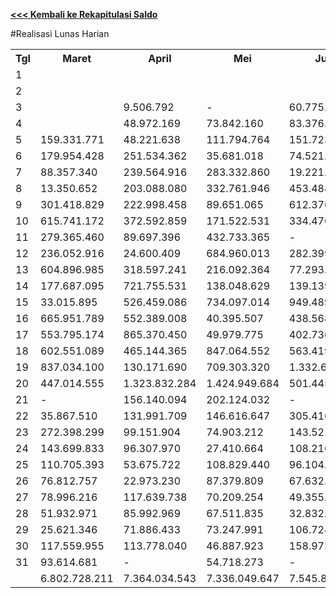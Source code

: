 **[<<< Kembali ke Rekapitulasi Saldo](https://github.com/suriawan/Area-Bali-Utara/blob/master/SaldoHarian-Singaraja-2015.md)**

#Realisasi Lunas Harian


<table><tbody><tr><th>Tgl</th><th>Maret</th><th>April</th><th>Mei</th><th>Juni</th><th>Juli</th><th>Agustus</th><th>September</th><th>Oktober</th><th>Nopember</th></tr><tr><td>1</td><td> </td><td> </td><td> </td><td> </td><td> </td><td> </td><td> </td><td> </td><td> </td></tr><tr><td>2</td><td> </td><td> </td><td> </td><td> </td><td> </td><td> </td><td> </td><td>0</td><td> - </td></tr><tr><td>3</td><td> </td><td> 9.506.792 </td><td> - </td><td> 60.775.542 </td><td> - </td><td> 53.293.879 </td><td> 76.963.032 </td><td> 5.850.482 </td><td> 11.786.280 </td></tr><tr><td>4</td><td> </td><td> 48.972.169 </td><td> 73.842.160 </td><td> 83.376.527 </td><td> 51.451.631 </td><td> 88.641.856 </td><td> 74.848.041 </td><td> 3.844.561 </td><td> 95.152.858 </td></tr><tr><td>5</td><td> 159.331.771 </td><td> 48.221.638 </td><td> 111.794.764 </td><td> 151.723.487 </td><td> 46.685.839 </td><td> 158.958.493 </td><td> 108.608.203 </td><td> 215.216.706 </td><td> 268.002.246 </td></tr><tr><td>6</td><td> 179.954.428 </td><td> 251.534.362 </td><td> 35.681.018 </td><td> 74.521.552 </td><td> 228.491.111 </td><td> 251.113.798 </td><td> 14.609.600 </td><td> 187.004.242 </td><td> 189.666.265 </td></tr><tr><td>7</td><td> 88.357.340 </td><td> 239.564.916 </td><td> 283.332.860 </td><td> 19.221.456 </td><td> 376.068.059 </td><td> 200.500.379 </td><td> 229.291.522 </td><td> 229.121.248 </td><td> 61.947.555 </td></tr><tr><td>8</td><td> 13.350.652 </td><td> 203.088.080 </td><td> 332.761.946 </td><td> 453.488.182 </td><td> 309.745.428 </td><td> 73.597.295 </td><td> 263.703.824 </td><td> 280.981.042 </td><td> 26.607.025 </td></tr><tr><td>9</td><td> 301.418.829 </td><td> 222.998.458 </td><td> 89.651.065 </td><td> 612.376.764 </td><td> 546.914.451 </td><td> 17.185.623 </td><td> 332.370.087 </td><td> 258.719.180 </td><td> 276.195.638 </td></tr><tr><td>10</td><td> 615.741.172 </td><td> 372.592.859 </td><td> 171.522.531 </td><td> 334.470.098 </td><td> 507.644.279 </td><td> 504.250.628 </td><td> 355.526.326 </td><td> 243.225.644 </td><td> 419.110.447 </td></tr><tr><td>11</td><td> 279.365.460 </td><td> 89.697.396 </td><td> 432.733.365 </td><td> - </td><td> 152.579.085 </td><td> 284.180.480 </td><td> 304.385.767 </td><td> 23.992.775 </td><td> 190.787.435 </td></tr><tr><td>12</td><td> 236.052.916 </td><td> 24.600.409 </td><td> 684.960.013 </td><td> 282.399.714 </td><td> 32.340.078 </td><td> 680.571.534 </td><td> 94.222.941 </td><td> 356.174.953 </td><td> 510.751.562 </td></tr><tr><td>13</td><td> 604.896.985 </td><td> 318.597.241 </td><td> 216.092.364 </td><td> 77.293.207 </td><td> 1.070.561.021 </td><td> 439.597.585 </td><td> 24.583.801 </td><td> 519.157.805 </td><td> 399.531.576 </td></tr><tr><td>14</td><td> 177.687.095 </td><td> 721.755.531 </td><td> 138.048.629 </td><td> 139.139.189 </td><td> 712.822.999 </td><td> 724.517.383 </td><td> 644.882.664 </td><td> 138.149.824 </td><td> 225.892.366 </td></tr><tr><td>15</td><td> 33.015.895 </td><td> 526.459.086 </td><td> 734.097.014 </td><td> 949.489.968 </td><td> 292.541.800 </td><td> 140.899.676 </td><td> 753.578.772 </td><td> 371.139.006 </td><td> 42.011.036 </td></tr><tr><td>16</td><td> 665.951.789 </td><td> 552.389.008 </td><td> 40.395.507 </td><td> 438.568.255 </td><td> 94.572.607 </td><td> 41.020.278 </td><td> 517.875.831 </td><td> 565.435.524 </td><td> 674.066.551 </td></tr><tr><td>17</td><td> 553.795.174 </td><td> 865.370.450 </td><td> 49.979.775 </td><td> 402.736.554 </td><td> 71.579.150 </td><td> 70.525.048 </td><td> 419.904.747 </td><td> 170.130.442 </td><td> 440.501.583 </td></tr><tr><td>18</td><td> 602.551.089 </td><td> 465.144.365 </td><td> 847.064.552 </td><td> 563.419.768 </td><td> 180.348.130 </td><td> 620.600.023 </td><td> 1.097.581.648 </td><td> 48.546.113 </td><td> 823.444.311 </td></tr><tr><td>19</td><td> 837.034.100 </td><td> 130.171.690 </td><td> 709.303.320 </td><td> 1.332.671.596 </td><td> 89.570.008 </td><td> 1.020.884.327 </td><td> 551.932.158 </td><td> 1.295.549.977 </td><td> 725.666.848 </td></tr><tr><td>20</td><td> 447.014.555 </td><td> 1.323.832.284 </td><td> 1.424.949.684 </td><td> 501.445.209 </td><td> 1.016.535.669 </td><td> 1.278.594.255 </td><td> 313.929.804 </td><td> 1.586.751.151 </td><td> 1.472.054.090 </td></tr><tr><td>21</td><td> - </td><td> 156.140.094 </td><td> 202.124.032 </td><td> - </td><td> 318.814.868 </td><td> 189.090.741 </td><td> 375.997.180 </td><td> 155.324.344 </td><td> 73.428.061 </td></tr><tr><td>22</td><td> 35.867.510 </td><td> 131.991.709 </td><td> 146.616.647 </td><td> 305.416.583 </td><td> 341.200.891 </td><td> 93.603.872 </td><td> 151.741.580 </td><td> 109.127.824 </td><td> 35.415.997 </td></tr><tr><td>23</td><td> 272.398.299 </td><td> 99.151.904 </td><td> 74.903.212 </td><td> 143.521.628 </td><td> 134.516.555 </td><td> 31.324.317 </td><td> 111.268.516 </td><td> 135.648.852 </td><td> 139.664.641 </td></tr><tr><td>24</td><td> 143.699.833 </td><td> 96.307.970 </td><td> 27.410.664 </td><td> 108.216.499 </td><td> 90.323.148 </td><td> 126.148.013 </td><td> 38.459.397 </td><td> 81.339.301 </td><td> 127.148.211 </td></tr><tr><td>25</td><td> 110.705.393 </td><td> 53.675.722 </td><td> 108.829.440 </td><td> 96.104.988 </td><td> 22.378.519 </td><td> 99.899.226 </td><td> 118.804.061 </td><td> 27.303.405 </td><td> 101.817.173 </td></tr><tr><td>26</td><td> 76.812.757 </td><td> 22.973.230 </td><td> 87.379.809 </td><td> 67.632.952 </td><td> 40.921.895 </td><td> 72.492.830 </td><td> 70.537.620 </td><td> 97.700.063 </td><td> 62.312.165 </td></tr><tr><td>27</td><td> 78.996.216 </td><td> 117.639.738 </td><td> 70.209.254 </td><td> 49.355.738 </td><td> 151.750.723 </td><td> 60.269.091 </td><td> 26.550.444 </td><td> 61.845.908 </td><td> 84.953.676 </td></tr><tr><td>28</td><td> 51.932.971 </td><td> 85.992.969 </td><td> 67.511.835 </td><td> 32.832.617 </td><td> 114.556.715 </td><td> 113.249.804 </td><td> 108.061.954 </td><td> 67.924.285 </td><td> 35.980.820 </td></tr><tr><td>29</td><td> 25.621.346 </td><td> 71.886.433 </td><td> 73.247.991 </td><td> 106.724.569 </td><td> 91.855.016 </td><td> 35.644.471 </td><td> 81.420.300 </td><td> 63.802.968 </td><td> 26.962.128 </td></tr><tr><td>30</td><td> 117.559.955 </td><td> 113.778.040 </td><td> 46.887.923 </td><td> 158.972.086 </td><td> 97.867.561 </td><td> 42.001.005 </td><td> 133.105.334 </td><td> 87.326.943 </td><td> 39.256.678 </td></tr><tr><td>31</td><td> 93.614.681 </td><td> - </td><td> 54.718.273 </td><td> - </td><td> 138.518.873 </td><td> 125.702.798 </td><td> </td><td> 87.013.064 </td><td> </td></tr><tr><td> </td><td>6.802.728.211</td><td>7.364.034.543</td><td>7.336.049.647</td><td>7.545.894.728</td><td>7.323.156.109</td><td>7.638.358.708</td><td>7.394.745.154</td><td>7.473.347.632</td><td>7.580.115.222</td></tr></tbody></table>
